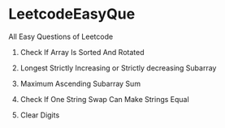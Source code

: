 # LeetcodeEasyQue
All Easy Questions of Leetcode
1. Check If Array Is Sorted And Rotated
   
2. Longest Strictly Increasing or Strictly decreasing Subarray

3. Maximum Ascending Subarray Sum

4. Check If One String Swap Can Make Strings Equal

5. Clear Digits
